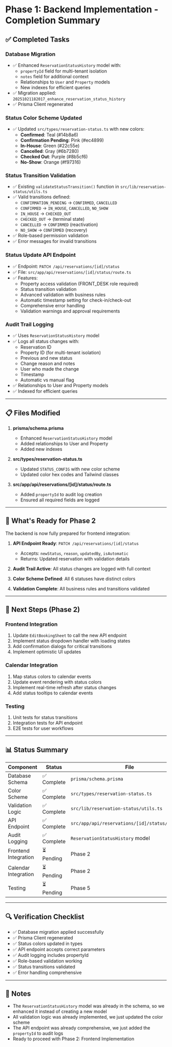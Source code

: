 # Phase 1: Backend Implementation - Completion Summary

## ✅ Completed Tasks

### Database Migration
- ✅ Enhanced `ReservationStatusHistory` model with:
  - `propertyId` field for multi-tenant isolation
  - `notes` field for additional context
  - Relationships to `User` and `Property` models
  - New indexes for efficient queries
- ✅ Migration applied: `20251021182017_enhance_reservation_status_history`
- ✅ Prisma Client regenerated

### Status Color Scheme Updated
- ✅ Updated `src/types/reservation-status.ts` with new colors:
  - **Confirmed**: Teal (#14b8a6)
  - **Confirmation Pending**: Pink (#ec4899)
  - **In-House**: Green (#22c55e)
  - **Cancelled**: Gray (#6b7280)
  - **Checked Out**: Purple (#8b5cf6)
  - **No-Show**: Orange (#f97316)

### Status Transition Validation
- ✅ Existing `validateStatusTransition()` function in `src/lib/reservation-status/utils.ts`
- ✅ Valid transitions defined:
  - `CONFIRMATION_PENDING` → `CONFIRMED`, `CANCELLED`
  - `CONFIRMED` → `IN_HOUSE`, `CANCELLED`, `NO_SHOW`
  - `IN_HOUSE` → `CHECKED_OUT`
  - `CHECKED_OUT` → (terminal state)
  - `CANCELLED` → `CONFIRMED` (reactivation)
  - `NO_SHOW` → `CONFIRMED` (recovery)
- ✅ Role-based permission validation
- ✅ Error messages for invalid transitions

### Status Update API Endpoint
- ✅ Endpoint: `PATCH /api/reservations/[id]/status`
- ✅ File: `src/app/api/reservations/[id]/status/route.ts`
- ✅ Features:
  - Property access validation (FRONT_DESK role required)
  - Status transition validation
  - Advanced validation with business rules
  - Automatic timestamp setting for check-in/check-out
  - Comprehensive error handling
  - Validation warnings and approval requirements

### Audit Trail Logging
- ✅ Uses `ReservationStatusHistory` model
- ✅ Logs all status changes with:
  - Reservation ID
  - Property ID (for multi-tenant isolation)
  - Previous and new status
  - Change reason and notes
  - User who made the change
  - Timestamp
  - Automatic vs manual flag
- ✅ Relationships to User and Property models
- ✅ Indexed for efficient queries

---

## 📋 Files Modified

1. **prisma/schema.prisma**
   - Enhanced `ReservationStatusHistory` model
   - Added relationships to User and Property
   - Added new indexes

2. **src/types/reservation-status.ts**
   - Updated `STATUS_CONFIG` with new color scheme
   - Updated color hex codes and Tailwind classes

3. **src/app/api/reservations/[id]/status/route.ts**
   - Added `propertyId` to audit log creation
   - Ensured all required fields are logged

---

## 🎯 What's Ready for Phase 2

The backend is now fully prepared for frontend integration:

1. **API Endpoint Ready**: `PATCH /api/reservations/[id]/status`
   - Accepts: `newStatus`, `reason`, `updatedBy`, `isAutomatic`
   - Returns: Updated reservation with validation details

2. **Audit Trail Active**: All status changes are logged with full context

3. **Color Scheme Defined**: All 6 statuses have distinct colors

4. **Validation Complete**: All business rules and transitions validated

---

## 🚀 Next Steps (Phase 2)

### Frontend Integration
1. Update `EditBookingSheet` to call the new API endpoint
2. Implement status dropdown handler with loading states
3. Add confirmation dialogs for critical transitions
4. Implement optimistic UI updates

### Calendar Integration
1. Map status colors to calendar events
2. Update event rendering with status colors
3. Implement real-time refresh after status changes
4. Add status tooltips to calendar events

### Testing
1. Unit tests for status transitions
2. Integration tests for API endpoint
3. E2E tests for user workflows

---

## 📊 Status Summary

| Component | Status | File |
|-----------|--------|------|
| Database Schema | ✅ Complete | `prisma/schema.prisma` |
| Color Scheme | ✅ Complete | `src/types/reservation-status.ts` |
| Validation Logic | ✅ Complete | `src/lib/reservation-status/utils.ts` |
| API Endpoint | ✅ Complete | `src/app/api/reservations/[id]/status/route.ts` |
| Audit Logging | ✅ Complete | `ReservationStatusHistory` model |
| Frontend Integration | ⏳ Pending | Phase 2 |
| Calendar Integration | ⏳ Pending | Phase 2 |
| Testing | ⏳ Pending | Phase 5 |

---

## 🔍 Verification Checklist

- ✅ Database migration applied successfully
- ✅ Prisma Client regenerated
- ✅ Status colors updated in types
- ✅ API endpoint accepts correct parameters
- ✅ Audit logging includes propertyId
- ✅ Role-based validation working
- ✅ Status transitions validated
- ✅ Error handling comprehensive

---

## 📝 Notes

- The `ReservationStatusHistory` model was already in the schema, so we enhanced it instead of creating a new model
- All validation logic was already implemented, we just updated the color scheme
- The API endpoint was already comprehensive, we just added the `propertyId` to audit logs
- Ready to proceed with Phase 2: Frontend Implementation

